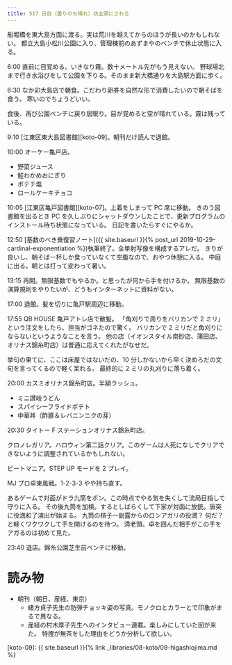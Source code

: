 ```yaml
---
title: 517 日目（曇りのち晴れ）坊主頭にされる
---
```


船堀橋を東大島方面に渡る。実は荒川を越えてからのほうが長いのかもしれない。
都立大島小松川公園に入り、管理棟前のあずまやのベンチで休止状態に入る。

6:00 直前に目覚める。いきなり霧。数十メートル先がもう見えない。
野球場北まで行き水浴びをして公園を下りる。そのまま新大橋通りを大島駅方面に歩く。

6:30 なか卯大島店で朝食。こだわり卵券を自然な形で消費したいので朝そばを食う。
寒いのでちょうどいい。

食後、再び公園ベンチに戻り居眠り。目が覚めると空が晴れている。霧は残っている。

9:10 [江東区東大島図書館][koto-09]。朝刊だけ読んで退館。

10:00 オーケー亀戸店。
* 野菜ジュース
* 鮭わかめおにぎり
* ポテチ塩
* ロールケーキチョコ

10:05 [江東区亀戸図書館][koto-07]。上着をしまって PC 席に移動。
きのう図書館を出るとき PC を久しぶりにシャットダウンしたことで、更新プログラムのインストール待ち状態になっている。
日記を書いたらすぐにやるか。

12:50 [基数のべき乗復習ノート]({{ site.baseurl }}{% post_url 2019-10-29-cardinal-exponentiation %})執筆終了。全単射写像を構成するアレだ。
きりが良いし、朝そば一杯しか食っていなくて空腹なので、おやつ休憩に入る。
中庭に出る。朝とは打って変わって暑い。

13:15 再開。無限基数でもやるか。と思ったが何から手を付けるか。
無限基数の演算規則をやりたいが、どうもインターネットに資料がない。

17:00 退館。髪を切りに亀戸駅周辺に移動。

17:55 QB HOUSE 亀戸アトレ店で散髪。
「角刈りで周りをバリカンで 2 ミリ」という注文をしたら、担当がゴネたので驚く。
バリカンで 2 ミリだと角刈りにならないというようなことを言う。
他の店（イオンスタイル南砂店、蒲田店、オリナス錦糸町店）は普通に応えてくれたがなぜだ。

挙句の果てに、ここは床屋ではないだの、10 分しかないから早く決めろだの文句を言ってくるので軽く呆れる。
最終的に 2 ミリの丸刈りに落ち着く。

20:00 カスミオリナス錦糸町店。半額ラッシュ。
* ミニ讃岐うどん
* スパイシーフライドポテト
* 中華丼（酢豚＆レバニンニクの芽）

20:30 タイトー F ステーションオリナス錦糸町店。

クロノレガリア。ハロウィン第二話クリア。このゲームは人死になしでクリアできないように調整されているかもしれない。

ビートマニア。STEP UP モードを 2 プレイ。

MJ プロ卓東風戦。1-2-3-3 やや持ち直す。

あるゲームで対面がドラ九筒をポン。この時点でやる気を失くして流局目指して守りに入る。
その後九筒を加槓。するとしばらくして下家が対面に放銃。唐突に役満和了演出が始まる。
九筒の槓子一副露からのロンアガリの役満？ 何だ？ と軽くワクワクして手を開けるのを待つ。
清老頭。卓を囲んだ相手がこの手をアガるのは初めて見た。

23:40 退店。錦糸公園芝生前ベンチに移動。

# 読み物

* 朝刊（朝日、産経、東京）
  * 緒方貞子先生の防弾チョッキ姿の写真。モノクロとカラーとで印象がまるで異なる。
  * 産経の村木厚子先生へのインタビュー連載。楽しみにしていた回が来た。
    特捜が無茶をした理由をどうか分析して欲しい。

[koto-09]: {{ site.baseurl }}{% link _libraries/08-koto/09-higashiojima.md %}
